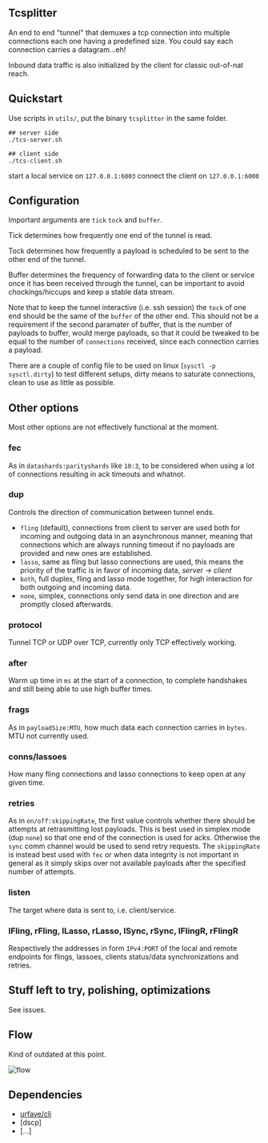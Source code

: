 ## Tcsplitter

An end to end "tunnel" that demuxes a tcp connection into multiple connections each one having a predefined size. You could say each connection carries a datagram...eh!

Inbound data traffic is also initialized by the client for classic out-of-nat reach.

## Quickstart
Use scripts in `utils/`, put the binary `tcsplitter` in the same folder.
```
## server side
./tcs-server.sh

## client side
./tcs-client.sh
```
start a local service on `127.0.0.1:6003`
connect the client on `127.0.0.1:6000`

## Configuration
Important arguments are `tick` `tock` and `buffer`.

Tick determines how frequently one end of the tunnel is read.

Tock determines how frequently a payload is scheduled to be sent to the other end of the tunnel.

Buffer determines the frequency of forwarding data to the client or service once
it has been received through the tunnel, can be important to avoid chockings/hiccups and keep a stable data stream.

Note that to keep the tunnel interactive (i.e. ssh session) the `tock` of one end
should be the same of the `buffer` of the other end. This should not be a requirement
if the second paramater of buffer, that is the number of payloads to buffer, would merge payloads, so that 
it could be tweaked to be equal to the number of `connections` received, since each connection carries a payload.

There are a couple of config file to be used on linux (`sysctl -p sysctl.dirty`) to test different setups, dirty means to saturate connections, clean to use as little as possible.

## Other options
Most other options are not effectively functional at the moment.
### fec
As in `datashards:parityshards` like `10:3`, to be considered when using a lot of connections resulting in ack timeouts and whatnot.
### dup
Controls the direction of communication between tunnel ends.
- `fling` (default), connections from client to server are used both for incoming and outgoing data in an asynchronous manner, meaning that connections which are always running timeout if no payloads are provided and new ones are established.
- `lasso`, same as fling but lasso connections are used, this means the priority of the traffic is in favor of incoming data, *server -> client*
- `both`, full duplex, fling and lasso mode together, for high interaction for both outgoing and incoming data.
- `none`, simplex, connections only send data in one direction and are promptly closed afterwards.

### protocol
Tunnel TCP or UDP over TCP, currently only TCP effectively working.
### after
Warm up time in `ms` at the start of a connection, to complete handshakes and still being able to use high buffer times.
### frags
As in `payloadSize:MTU`, how much data each connection carries in `bytes`. MTU not currently used.
### conns/lassoes
How many fling connections and lasso connections to keep open at any given time.
### retries
As in `on/off:skippingRate`, the first value controls whether there should be attempts at retrasmitting lost payloads. This is best used in simplex mode (dup `none`) so that one end of the connection is used for acks. Otherwise the `sync` comm channel would be used to send retry requests. The `skippingRate` is instead best used with `fec` or when data integrity is not important in general as it simply skips over not available payloads after the specified number of attempts.
### listen
The target where data is sent to, i.e. client/service.
### lFling, rFling, lLasso, rLasso, lSync, rSync, lFlingR, rFlingR
Respectively the addresses in form `IPv4:PORT` of the local and remote endpoints for flings, lassoes, clients status/data synchronizations and retries.

## Stuff left to try, polishing, optimizations
See issues.

## Flow
Kind of outdated at this point.

![flow](https://github.com/untoreh/tcsplitter/raw/master/flow.png)

## Dependencies 

- [urfave/cli](https://github.com/urfave/cli)
- [dscp]
- [...]
